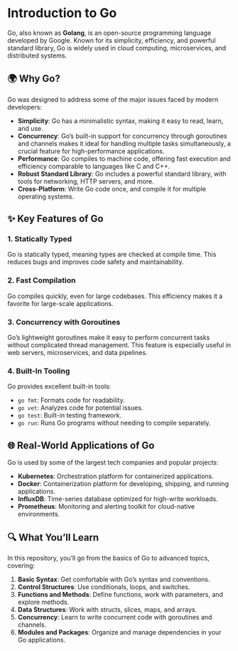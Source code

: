 # Introduction to Go

Go, also known as **Golang**, is an open-source programming language developed by Google. Known for its simplicity, efficiency, and powerful standard library, Go is widely used in cloud computing, microservices, and distributed systems.

## 🌍 Why Go?

Go was designed to address some of the major issues faced by modern developers:
- **Simplicity**: Go has a minimalistic syntax, making it easy to read, learn, and use.
- **Concurrency**: Go’s built-in support for concurrency through goroutines and channels makes it ideal for handling multiple tasks simultaneously, a crucial feature for high-performance applications.
- **Performance**: Go compiles to machine code, offering fast execution and efficiency comparable to languages like C and C++.
- **Robust Standard Library**: Go includes a powerful standard library, with tools for networking, HTTP servers, and more.
- **Cross-Platform**: Write Go code once, and compile it for multiple operating systems.

## ✨ Key Features of Go

### 1. Statically Typed
   Go is statically typed, meaning types are checked at compile time. This reduces bugs and improves code safety and maintainability.

### 2. Fast Compilation
   Go compiles quickly, even for large codebases. This efficiency makes it a favorite for large-scale applications.

### 3. Concurrency with Goroutines
   Go’s lightweight goroutines make it easy to perform concurrent tasks without complicated thread management. This feature is especially useful in web servers, microservices, and data pipelines.

### 4. Built-In Tooling
   Go provides excellent built-in tools:
   - `go fmt`: Formats code for readability.
   - `go vet`: Analyzes code for potential issues.
   - `go test`: Built-in testing framework.
   - `go run`: Runs Go programs without needing to compile separately.

## 🌐 Real-World Applications of Go

Go is used by some of the largest tech companies and popular projects:
- **Kubernetes**: Orchestration platform for containerized applications.
- **Docker**: Containerization platform for developing, shipping, and running applications.
- **InfluxDB**: Time-series database optimized for high-write workloads.
- **Prometheus**: Monitoring and alerting toolkit for cloud-native environments.

## 🔍 What You’ll Learn

In this repository, you’ll go from the basics of Go to advanced topics, covering:
1. **Basic Syntax**: Get comfortable with Go’s syntax and conventions.
2. **Control Structures**: Use conditionals, loops, and switches.
3. **Functions and Methods**: Define functions, work with parameters, and explore methods.
4. **Data Structures**: Work with structs, slices, maps, and arrays.
5. **Concurrency**: Learn to write concurrent code with goroutines and channels.
6. **Modules and Packages**: Organize and manage dependencies in your Go applications.
